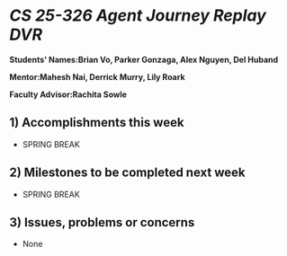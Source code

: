 # *CS 25-326 Agent Journey Replay DVR*

**Students' Names:Brian Vo, Parker Gonzaga, Alex Nguyen, Del Huband**

**Mentor:Mahesh Nai, Derrick Murry, Lily Roark**

**Faculty Advisor:Rachita Sowle**

## 1) Accomplishments this week ##
   - SPRING BREAK
## 2) Milestones to be completed next week ##
   - SPRING BREAK
## 3) Issues, problems or concerns ##
   - None



